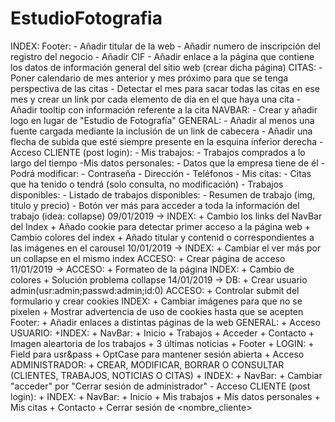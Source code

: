 # EstudioFotografia
INDEX:
    Footer:
        - Añadir titular de la web
        - Añadir numero de inscripción del registro del negocio
        - Añadir CIF
        - Añadir enlace a la página que contiene los datos de información general del sitio web (crear dicha página)
CITAS:
    - Poner calendario de mes anterior y mes próximo para que se tenga perspectiva de las citas
    - Detectar el mes para sacar todas las citas en ese mes y crear un link por cada elemento de día en el que haya una cita
    - Añadir tooltip con información referente a la cita
NAVBAR:
    - Crear y añadir logo en lugar de "Estudio de Fotografía"
GENERAL:
    - Añadir al menos una fuente cargada mediante la inclusión de un link de cabecera
    - Añadir una flecha de subida que esté siempre presente en la esquina inferior derecha
    - Acceso CLIENTE (post login):
        - Mis trabajos:
            - Trabajos comprados a lo largo del tiempo
        -Mis datos personales:
            - Datos que la empresa tiene de él
            - Podrá modificar:
                - Contraseña
                - Dirección
                - Teléfonos
        - Mis citas:
            - Citas que ha tenido o tendrá (solo consulta, no modificación)
        - Trabajos disponibles:
            - Listado de trabajos disponibles:
                - Resumen de trabajo (img, titulo y precio)
                - Botón ver más para acceder a toda la información del trabajo (idea: collapse)
09/01/2019 ->
    INDEX:
        + Cambio los links del NavBar del Index
        + Añado cookie para detectar primer acceso a la página web
        + Cambio colores del index
        + Añado titular y contenid o correspondientes a las imágenes en el carousel
10/01/2019 ->
    INDEX:
        + Cambiar el ver más por un collapse en el mismo index
    ACCESO:
        + Crear página de acceso
11/01/2019 ->
    ACCESO:
        + Formateo de la página
    INDEX:
        + Cambio de colores
        + Solución problema collapse
14/01/2019 ->
    DB:
        + Crear usuario admin(usr:admin;passwd:admin;id:0)
    ACCESO:
        + Controlar submit del formulario y crear cookies
    INDEX:
        + Cambiar imágenes para que no se pixelen
        + Mostrar advertencia de uso de cookies hasta que se acepten
        Footer:
            + Añadir enlaces a distintas páginas de la web
    GENERAL:
        + Acceso USUARIO:
            +INDEX:
                + NavBar:
                    + Inicio
                    + Trabajos
                    + Acceder
                    + Contacto
                + Imagen aleartoria de los trabajos
                + 3 últimas noticias
                + Footer
            + LOGIN:
                + Field para usr&pass
                + OptCase para mantener sesión abierta
        + Acceso ADMINISTRADOR:
            + CREAR, MODIFICAR, BORRAR O CONSULTAR (CLIENTES, TRABAJOS, NOTICIAS O CITAS)
            + INDEX:
                + NavBar:
                    + Cambiar "acceder" por "Cerrar sesión de administrador"
        - Acceso CLIENTE (post login):
            + INDEX:
                + NavBar:
                    + Inicio
                    + Mis trabajos
                    + Mis datos personales
                    + Mis citas
                    + Contacto
                    + Cerrar sesión de <nombre_cliente>
